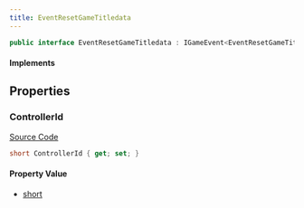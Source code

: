 ```yaml
---
title: EventResetGameTitledata
---
```


```csharp
public interface EventResetGameTitledata : IGameEvent<EventResetGameTitledata>
```

#### Implements

## Properties

### ControllerId

[Source Code](https://github.com/swiftly-solution/swiftlys2/blob/beta/managed/src/SwiftlyS2.Generated/GameEvents/Interfaces/EventResetGameTitledata.cs#L24)

```csharp
short ControllerId { get; set; }
```

#### Property Value

- [short](https://learn.microsoft.com/dotnet/api/system.int16)

